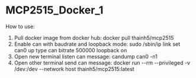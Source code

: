 # MCP2515_Docker_1

How to use:
1. Pull docker image from docker hub:
   docker pull thainh5/mcp2515
2. Enable can with baudrate and loopback mode:
   sudo /sbin/ip link set can0 up type can bitrate 500000 loopback on
3. Open new terminal listen can message:
   candump can0 -n1
4. Open other terminal send can message:
   docker run --rm --privileged -v /dev:/dev --network host thainh5/mcp2515:latest
   
